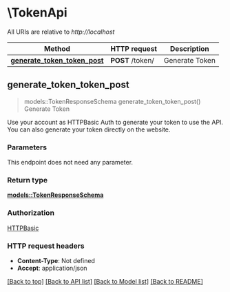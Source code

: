 # \TokenApi

All URIs are relative to *http://localhost*

Method | HTTP request | Description
------------- | ------------- | -------------
[**generate_token_token_post**](TokenApi.md#generate_token_token_post) | **POST** /token/ | Generate Token



## generate_token_token_post

> models::TokenResponseSchema generate_token_token_post()
Generate Token

Use your account as HTTPBasic Auth to generate your token to use the API. You can also generate your token directly on the website.

### Parameters

This endpoint does not need any parameter.

### Return type

[**models::TokenResponseSchema**](TokenResponseSchema.md)

### Authorization

[HTTPBasic](../README.md#HTTPBasic)

### HTTP request headers

- **Content-Type**: Not defined
- **Accept**: application/json

[[Back to top]](#) [[Back to API list]](../README.md#documentation-for-api-endpoints) [[Back to Model list]](../README.md#documentation-for-models) [[Back to README]](../README.md)

